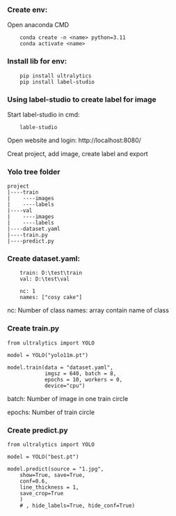 

### Create env:
Open anaconda CMD
```
    conda create -n <name> python=3.11
    conda activate <name>
```

### Install lib for env:
```
    pip install ultralytics
    pip install label-studio
```

### Using label-studio to create label for image
Start label-studio in cmd:
```
    lable-studio
```
Open website and login: http://localhost:8080/

Creat project, add image, create label and export

### Yolo tree folder
```
project
|----train
|    ----images
|    ----labels
|----val
|    ----images
|    ----labels
|----dataset.yaml
|----train.py
|----predict.py
```

### Create dataset.yaml:
```
    train: D:\test\train
    val: D:\test\val

    nc: 1
    names: ["cosy cake"]
```
nc: Number of class
names: array contain name of class

### Create train.py
```
from ultralytics import YOLO

model = YOLO("yolo11m.pt")

model.train(data = "dataset.yaml", 
            imgsz = 640, batch = 8, 
            epochs = 10, workers = 0, 
            device="cpu")
```
batch: Number of image in one train circle

epochs: Number of train circle

### Create predict.py
```
from ultralytics import YOLO

model = YOLO("best.pt")

model.predict(source = "1.jpg", 
    show=True, save=True, 
    conf=0.6, 
    line_thickness = 1, 
    save_crop=True
    )
    # , hide_labels=True, hide_conf=True)
```
